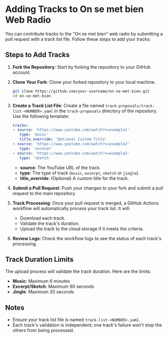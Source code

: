 # Adding Tracks to On se met bien Web Radio

You can contribute tracks to the "On se met bien" web radio by submitting a pull request with a track list file. Follow these steps to add your tracks:

## Steps to Add Tracks

1. **Fork the Repository**: Start by forking the repository to your GitHub account.

2. **Clone Your Fork**: Clone your forked repository to your local machine.

   ```bash
   git clone https://github.com/your-username/on-se-met-bien.git
   cd on-se-met-bien
   ```

3. **Create a Track List File**: Create a file named `track-proposals/track-list-<NUMBER>.yaml` in the `track-proposals` directory of the repository. Use the following template:

   ```yaml
   tracks:
   - source: 'https://www.youtube.com/watch?v=example1'
      type: 'music'
      title_override: 'Optional Custom Title'
   - source: 'https://www.youtube.com/watch?v=example2'
      type: 'excerpt'
   - source: 'https://www.youtube.com/watch?v=example2'
      type: 'sketch'
   ```

   - **source**: The YouTube URL of the track.
   - **type**: The type of track (`music`, `excerpt`, `sketch` or `jingle`).
   - **title_override**: (Optional) A custom title for the track.

4. **Submit a Pull Request**: Push your changes to your fork and submit a pull request to the main repository.

5. **Track Processing**: Once your pull request is merged, a GitHub Actions workflow will automatically process your track list. It will:
   - Download each track.
   - Validate the track's duration.
   - Upload the track to the cloud storage if it meets the criteria.

6. **Review Logs**: Check the workflow logs to see the status of each track's processing.

## Track Duration Limits

The upload process will validate the track duration. Here are the limits:

   - **Music**: Maximum 6 minutes
   - **Excerpt/Sketch**: Maximum 90 seconds
   - **Jingle**: Maximum 20 seconds

## Notes

- Ensure your track list file is named `track-list-<NUMBER>.yaml`.
- Each track's validation is independent; one track's failure won't stop the others from being processed. 